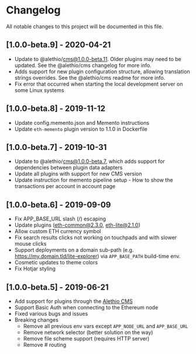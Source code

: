 # Changelog
All notable changes to this project will be documented in this file.

## [1.0.0-beta.9] - 2020-04-21

- Update to @alethio/cms@1.0.0-beta.11. Older plugins may need to be updated. See the @alethio/cms changelog for more info.
- Adds support for new plugin configuration structure, allowing translation strings overrides. See the @alethio/cms readme for more info.
- Fix error that occurred when starting the local development server on some Linux systems

## [1.0.0-beta.8] - 2019-11-12

- Update config.memento.json and Memento instructions
- Update `eth-memento` plugin version to 1.1.0 in Dockerfile

## [1.0.0-beta.7] - 2019-10-31

- Update to @alethio/cms@1.0.0-beta.7, which adds support for dependencies between plugin data adapters
- Update all plugins with support for new CMS version
- Update instruction for memento pipeline setup - How to show the transactions per account in account page

## [1.0.0-beta.6] - 2019-09-09

- Fix APP_BASE_URL slash (/) escaping
- Update plugins (eth-common@2.3.0, eth-lite@2.1.0)
- Allow custom ETH currency symbol
- Fix search results clicks not working on touchpads and with slower mouse clicks
- Support deployments on a domain sub-path (e.g. https://my.domain.tld/lite-explorer) via `APP_BASE_PATH` build-time env.
- Cosmetic updates to theme colors
- Fix Hotjar styling

## [1.0.0-beta.5] - 2019-06-21
- Add support for plugins through the [Alethio CMS](https://github.com/Alethio/cms)
- Support Basic Auth when connecting to the Ethereum node
- Fixed various bugs and issues
- Breaking changes
    - Remove all previous env vars except `APP_NODE_URL` and `APP_BASE_URL`
    - Remove network selector (better solution on the way)
    - Remove file scheme support (requires HTTP server)
    - Remove # routing
